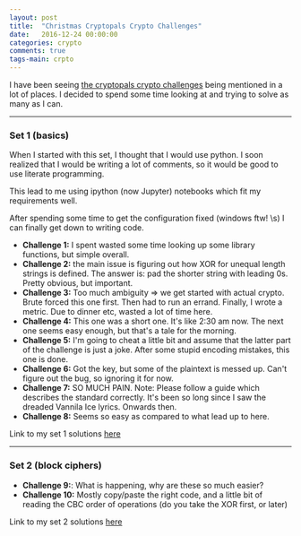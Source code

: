 ```yaml
---
layout: post
title:  "Christmas Cryptopals Crypto Challenges"
date:   2016-12-24 00:00:00
categories: crypto
comments: true
tags-main: crpto
---
```


I have been seeing [the cryptopals crypto challenges][cryptopals-link] being mentioned in a lot of places. I decided to spend some time looking at and trying to solve as many as I can.

---
### Set 1 (basics)

When I started with this set, I thought that I would use python. I soon realized that I would be writing a lot of comments, so it would be good to use literate programming. 

This lead to me using ipython (now Jupyter) notebooks which fit my requirements well.

After spending some time to get the configuration fixed (windows ftw! \s) I can finally get down to writing code.

* **Challenge 1:** I spent wasted some time looking up some library functions, but simple overall.
* **Challenge 2:** the main issue is figuring out how XOR for unequal length strings is defined. The answer is: pad the shorter string with leading 0s. Pretty obvious, but important.
* **Challenge 3:** Too much ambiguity => we get started with actual crypto. Brute forced this one first. Then had to run an errand. Finally, I wrote a metric. Due to dinner etc, wasted a lot of time here.
* **Challenge 4:** This one was a short one. It's like 2:30 am now. The next one seems easy enough, but that's a tale for the morning.
* **Challenge 5:** I'm going to cheat a little bit and assume that the latter part of the challenge is just a joke. After some stupid encoding mistakes, this one is done.
* **Challenge 6:** Got the key, but some of the plaintext is messed up. Can't figure out the bug, so ignoring it for now.
* **Challenge 7:** SO MUCH PAIN. Note: Please follow a guide which describes the standard correctly. It's been so long since I saw the dreaded Vannila Ice lyrics. Onwards then.
* **Challenge 8:** Seems so easy as compared to what lead up to here.


Link to my set 1 solutions [here](https://github.com/pranavmaneriker/cryptopals/blob/master/set1/challenges.ipynb)


---
### Set 2 (block ciphers)

* **Challenge 9:**: What is happening, why are these so much easier?
* **Challenge 10:** Mostly copy/paste the right code, and a little bit of reading the CBC order of operations (do you take the XOR first, or later)


Link to my set 2 solutions [here](https://github.com/pranavmaneriker/cryptopals/blob/master/set2/challenges.ipynb)

[cryptopals-link]: https://cryptopals.com 
